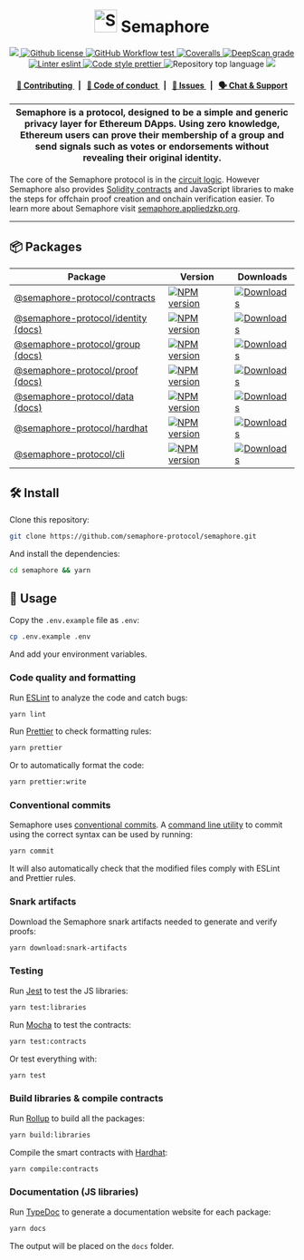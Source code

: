 <p align="center">
    <h1 align="center">
      <picture>
        <source media="(prefers-color-scheme: dark)" srcset="https://github.com/semaphore-protocol/website/blob/main/static/img/semaphore-icon-dark.svg">
        <source media="(prefers-color-scheme: light)" srcset="https://github.com/semaphore-protocol/website/blob/main/static/img/semaphore-icon.svg">
        <img width="40" alt="Semaphore icon." src="https://github.com/semaphore-protocol/website/blob/main/static/img/semaphore-icon.svg">
      </picture>
      Semaphore
    </h1>
</p>

<p align="center">
    <a href="https://github.com/semaphore-protocol" target="_blank">
        <img src="https://img.shields.io/badge/project-Semaphore-blue.svg?style=flat-square">
    </a>
    <a href="/LICENSE">
        <img alt="Github license" src="https://img.shields.io/github/license/semaphore-protocol/semaphore.svg?style=flat-square">
    </a>
    <a href="https://github.com/semaphore-protocol/semaphore/actions?query=workflow%3Aproduction">
        <img alt="GitHub Workflow test" src="https://img.shields.io/github/actions/workflow/status/semaphore-protocol/semaphore/production.yml?branch=main&label=test&style=flat-square&logo=github">
    </a>
    <a href="https://coveralls.io/github/semaphore-protocol/semaphore">
        <img alt="Coveralls" src="https://img.shields.io/coveralls/github/semaphore-protocol/semaphore?style=flat-square&logo=coveralls">
    </a>
    <a href="https://deepscan.io/dashboard#view=project&tid=16502&pid=22324&bid=657461">
        <img src="https://deepscan.io/api/teams/16502/projects/22324/branches/657461/badge/grade.svg" alt="DeepScan grade">
    </a>
    <a href="https://eslint.org/">
        <img alt="Linter eslint" src="https://img.shields.io/badge/linter-eslint-8080f2?style=flat-square&logo=eslint">
    </a>
    <a href="https://prettier.io/">
        <img alt="Code style prettier" src="https://img.shields.io/badge/code%20style-prettier-f8bc45?style=flat-square&logo=prettier">
    </a>
    <img alt="Repository top language" src="https://img.shields.io/github/languages/top/semaphore-protocol/semaphore?style=flat-square">
    <a href="https://www.gitpoap.io/gh/semaphore-protocol/semaphore" target="_blank">
        <img src="https://public-api.gitpoap.io/v1/repo/semaphore-protocol/semaphore/badge">
    </a>

</p>

<div align="center">
    <h4>
        <a href="/CONTRIBUTING.md">
            👥 Contributing
        </a>
        <span>&nbsp;&nbsp;|&nbsp;&nbsp;</span>
        <a href="/CODE_OF_CONDUCT.md">
            🤝 Code of conduct
        </a>
        <span>&nbsp;&nbsp;|&nbsp;&nbsp;</span>
        <a href="https://github.com/semaphore-protocol/semaphore/contribute">
            🔎 Issues
        </a>
        <span>&nbsp;&nbsp;|&nbsp;&nbsp;</span>
        <a href="https://semaphore.appliedzkp.org/discord">
            🗣️ Chat &amp; Support
        </a>
    </h4>
</div>

| Semaphore is a protocol, designed to be a simple and generic privacy layer for Ethereum DApps. Using zero knowledge, Ethereum users can prove their membership of a group and send signals such as votes or endorsements without revealing their original identity. |
| ------------------------------------------------------------------------------------------------------------------------------------------------------------------------------------------------------------------------------------------------------------------- |

The core of the Semaphore protocol is in the [circuit logic](/packages/circuits/scheme.png). However Semaphore also provides [Solidity contracts](/packages/contracts) and JavaScript libraries to make the steps for offchain proof creation and onchain verification easier. To learn more about Semaphore visit [semaphore.appliedzkp.org](https://semaphore.appliedzkp.org).

---

## 📦 Packages

<table>
    <th>Package</th>
    <th>Version</th>
    <th>Downloads</th>
    <tbody>
        <tr>
            <td>
                <a href="/packages/contracts">
                    @semaphore-protocol/contracts
                </a>
            </td>
            <td>
                <!-- NPM version -->
                <a href="https://npmjs.org/package/@semaphore-protocol/contracts">
                    <img src="https://img.shields.io/npm/v/@semaphore-protocol/contracts.svg?style=flat-square" alt="NPM version" />
                </a>
            </td>
            <td>
                <!-- Downloads -->
                <a href="https://npmjs.org/package/@semaphore-protocol/contracts">
                    <img src="https://img.shields.io/npm/dm/@semaphore-protocol/contracts.svg?style=flat-square" alt="Downloads" />
                </a>
            </td>
        </tr>
        <tr>
            <td>
                <a href="/packages/identity">
                    @semaphore-protocol/identity
                </a>
                <a href="https://semaphore-protocol.github.io/semaphore/identity">
                    (docs)
                </a>
            </td>
            <td>
                <!-- NPM version -->
                <a href="https://npmjs.org/package/@semaphore-protocol/identity">
                    <img src="https://img.shields.io/npm/v/@semaphore-protocol/identity.svg?style=flat-square" alt="NPM version" />
                </a>
            </td>
            <td>
                <!-- Downloads -->
                <a href="https://npmjs.org/package/@semaphore-protocol/identity">
                    <img src="https://img.shields.io/npm/dm/@semaphore-protocol/identity.svg?style=flat-square" alt="Downloads" />
                </a>
            </td>
        </tr>
        <tr>
            <td>
                <a href="/packages/group">
                    @semaphore-protocol/group
                </a>
                <a href="https://semaphore-protocol.github.io/semaphore/group">
                    (docs)
                </a>
            </td>
            <td>
                <!-- NPM version -->
                <a href="https://npmjs.org/package/@semaphore-protocol/group">
                    <img src="https://img.shields.io/npm/v/@semaphore-protocol/group.svg?style=flat-square" alt="NPM version" />
                </a>
            </td>
            <td>
                <!-- Downloads -->
                <a href="https://npmjs.org/package/@semaphore-protocol/group">
                    <img src="https://img.shields.io/npm/dm/@semaphore-protocol/group.svg?style=flat-square" alt="Downloads" />
                </a>
            </td>
        </tr>
        <tr>
            <td>
                <a href="/packages/proof">
                    @semaphore-protocol/proof
                </a>
                <a href="https://semaphore-protocol.github.io/semaphore/proof">
                    (docs)
                </a>
            </td>
            <td>
                <!-- NPM version -->
                <a href="https://npmjs.org/package/@semaphore-protocol/proof">
                    <img src="https://img.shields.io/npm/v/@semaphore-protocol/proof.svg?style=flat-square" alt="NPM version" />
                </a>
            </td>
            <td>
                <!-- Downloads -->
                <a href="https://npmjs.org/package/@semaphore-protocol/proof">
                    <img src="https://img.shields.io/npm/dm/@semaphore-protocol/proof.svg?style=flat-square" alt="Downloads" />
                </a>
            </td>
        </tr>
        <tr>
            <td>
                <a href="/packages/data">
                    @semaphore-protocol/data
                </a>
                <a href="https://semaphore-protocol.github.io/semaphore/data">
                    (docs)
                </a>
            </td>
            <td>
                <!-- NPM version -->
                <a href="https://npmjs.org/package/@semaphore-protocol/data">
                    <img src="https://img.shields.io/npm/v/@semaphore-protocol/data.svg?style=flat-square" alt="NPM version" />
                </a>
            </td>
            <td>
                <!-- Downloads -->
                <a href="https://npmjs.org/package/@semaphore-protocol/data">
                    <img src="https://img.shields.io/npm/dm/@semaphore-protocol/data.svg?style=flat-square" alt="Downloads" />
                </a>
            </td>
        </tr>
        <tr>
            <td>
                <a href="/packages/hardhat">
                    @semaphore-protocol/hardhat
                </a>
            </td>
            <td>
                <!-- NPM version -->
                <a href="https://npmjs.org/package/@semaphore-protocol/hardhat">
                    <img src="https://img.shields.io/npm/v/@semaphore-protocol/hardhat.svg?style=flat-square" alt="NPM version" />
                </a>
            </td>
            <td>
                <!-- Downloads -->
                <a href="https://npmjs.org/package/@semaphore-protocol/hardhat">
                    <img src="https://img.shields.io/npm/dm/@semaphore-protocol/hardhat.svg?style=flat-square" alt="Downloads" />
                </a>
            </td>
        </tr>
        <tr>
            <td>
                <a href="/packages/cli">
                    @semaphore-protocol/cli
                </a>
            </td>
            <td>
                <!-- NPM version -->
                <a href="https://npmjs.org/package/@semaphore-protocol/cli">
                    <img src="https://img.shields.io/npm/v/@semaphore-protocol/cli.svg?style=flat-square" alt="NPM version" />
                </a>
            </td>
            <td>
                <!-- Downloads -->
                <a href="https://npmjs.org/package/@semaphore-protocol/cli">
                    <img src="https://img.shields.io/npm/dm/@semaphore-protocol/cli.svg?style=flat-square" alt="Downloads" />
                </a>
            </td>
        </tr>
    <tbody>

</table>

## 🛠 Install

Clone this repository:

```bash
git clone https://github.com/semaphore-protocol/semaphore.git
```

And install the dependencies:

```bash
cd semaphore && yarn
```

## 📜 Usage

Copy the `.env.example` file as `.env`:

```bash
cp .env.example .env
```

And add your environment variables.

### Code quality and formatting

Run [ESLint](https://eslint.org/) to analyze the code and catch bugs:

```bash
yarn lint
```

Run [Prettier](https://prettier.io/) to check formatting rules:

```bash
yarn prettier
```

Or to automatically format the code:

```bash
yarn prettier:write
```

### Conventional commits

Semaphore uses [conventional commits](https://www.conventionalcommits.org/en/v1.0.0/). A [command line utility](https://github.com/commitizen/cz-cli) to commit using the correct syntax can be used by running:

```bash
yarn commit
```

It will also automatically check that the modified files comply with ESLint and Prettier rules.

### Snark artifacts

Download the Semaphore snark artifacts needed to generate and verify proofs:

```bash
yarn download:snark-artifacts
```

### Testing

Run [Jest](https://jestjs.io/) to test the JS libraries:

```bash
yarn test:libraries
```

Run [Mocha](https://mochajs.org/) to test the contracts:

```bash
yarn test:contracts
```

Or test everything with:

```bash
yarn test
```

### Build libraries & compile contracts

Run [Rollup](https://www.rollupjs.org) to build all the packages:

```bash
yarn build:libraries
```

Compile the smart contracts with [Hardhat](https://hardhat.org/):

```bash
yarn compile:contracts
```

### Documentation (JS libraries)

Run [TypeDoc](https://typedoc.org/) to generate a documentation website for each package:

```bash
yarn docs
```

The output will be placed on the `docs` folder.
